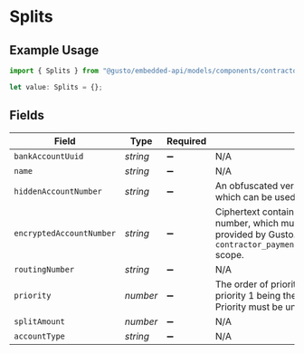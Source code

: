 # Splits

## Example Usage

```typescript
import { Splits } from "@gusto/embedded-api/models/components/contractorpaymentdetailslist.js";

let value: Splits = {};
```

## Fields

| Field                                                                                                                                                                                    | Type                                                                                                                                                                                     | Required                                                                                                                                                                                 | Description                                                                                                                                                                              |
| ---------------------------------------------------------------------------------------------------------------------------------------------------------------------------------------- | ---------------------------------------------------------------------------------------------------------------------------------------------------------------------------------------- | ---------------------------------------------------------------------------------------------------------------------------------------------------------------------------------------- | ---------------------------------------------------------------------------------------------------------------------------------------------------------------------------------------- |
| `bankAccountUuid`                                                                                                                                                                        | *string*                                                                                                                                                                                 | :heavy_minus_sign:                                                                                                                                                                       | N/A                                                                                                                                                                                      |
| `name`                                                                                                                                                                                   | *string*                                                                                                                                                                                 | :heavy_minus_sign:                                                                                                                                                                       | N/A                                                                                                                                                                                      |
| `hiddenAccountNumber`                                                                                                                                                                    | *string*                                                                                                                                                                                 | :heavy_minus_sign:                                                                                                                                                                       | An obfuscated version of the account number which can be used for display purposes.                                                                                                      |
| `encryptedAccountNumber`                                                                                                                                                                 | *string*                                                                                                                                                                                 | :heavy_minus_sign:                                                                                                                                                                       | Ciphertext containing the full bank account number, which must be decrypted using a key provided by Gusto. Only visible with the `contractor_payment_methods:read:account_number` scope. |
| `routingNumber`                                                                                                                                                                          | *string*                                                                                                                                                                                 | :heavy_minus_sign:                                                                                                                                                                       | N/A                                                                                                                                                                                      |
| `priority`                                                                                                                                                                               | *number*                                                                                                                                                                                 | :heavy_minus_sign:                                                                                                                                                                       | The order of priority for each payment split, with priority 1 being the first bank account paid. Priority must be unique and sequential.                                                 |
| `splitAmount`                                                                                                                                                                            | *number*                                                                                                                                                                                 | :heavy_minus_sign:                                                                                                                                                                       | N/A                                                                                                                                                                                      |
| `accountType`                                                                                                                                                                            | *string*                                                                                                                                                                                 | :heavy_minus_sign:                                                                                                                                                                       | N/A                                                                                                                                                                                      |